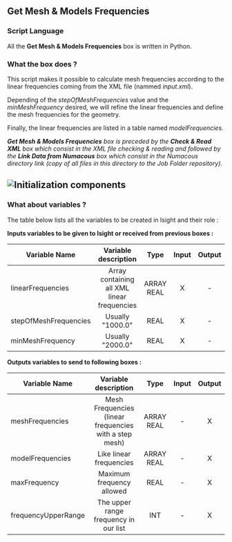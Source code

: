 ## Get Mesh & Models Frequencies
### Script Language

All the __Get Mesh & Models Frequencies__ box is written in Python.
### What the box does ?


This script makes it possible to calculate mesh frequencies according to the linear frequencies coming from the XML file (nammed *input.xml*).

Depending of the *stepOfMeshFrequencies* value and the *minMeshFrequency* desired, we will refine the linear frequencies and define the mesh frequencies for the geometry.

Finally, the linear frequencies are listed in a table named *modelFrequencies*.

*__Get Mesh & Models Frequencies__ box is preceded by the __Check & Read XML__ box which consist in the XML file checking & reading and followed by the __Link Data from Numacous__ box which consist in the Numacous directory link (copy of all files in this directory to the Job Folder repository).*

![Initialization components](https://user-images.githubusercontent.com/45098441/72733887-149ba080-3b99-11ea-8a0b-7e1238c4e042.jpeg)
----------------------------

### What about variables ?

The table below lists all the variables to be created in Isight and their role :

__Inputs variables to be given to Isight or received from previous boxes :__ 

| Variable Name | Variable description | Type | Input | Output |
| ------ | :------------: | :------: | :------: |  :------: |
| linearFrequencies | Array containing all XML linear frequencies | ARRAY REAL | X |- |
| stepOfMeshFrequencies | Usually "1000.0" | REAL | X |- |
| minMeshFrequency | Usually "2000.0" | REAL | X | - |


__Outputs variables to send to following boxes :__

| Variable Name | Variable description | Type | Input | Output |
| ------ | :------------: | :------: | :------: |  :------: |
| meshFrequencies | Mesh Frequencies (linear frequencies with a step mesh) | ARRAY REAL | - | X |
| modelFrequencies | Like linear frequencies | ARRAY REAL | - | X |
| maxFrequency | Maximum frequency allowed | REAL | - | X |
| frequencyUpperRange | The upper range frequency in our list | INT | - | X |

